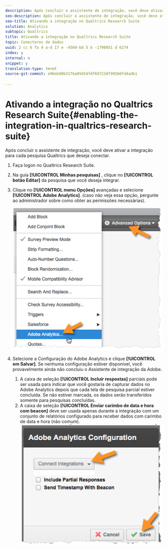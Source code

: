 ```yaml
---
description: Após concluir o assistente de integração, você deve ativar a integração para cada pesquisa Qualtrics que deseja conectar.
seo-description: Após concluir o assistente de integração, você deve ativar a integração para cada pesquisa Qualtrics que deseja conectar.
seo-title: Ativando a integração no Qualtrics Research Suite
solution: Analytics
subtopic: Qualtrics
title: Ativando a integração no Qualtrics Research Suite
topic: Conectores de dados
uuid: 2 cc 6 fa 4 a-d 17 e -4560-bd 5 b -1790851 d 6274
index: y
internal: n
snippet: y
translation-type: tm+mt
source-git-commit: e96de98b3176a05654fdf697210f992b0fd4adb1

---
```



# Ativando a integração no Qualtrics Research Suite{#enabling-the-integration-in-qualtrics-research-suite}

Após concluir o assistente de integração, você deve ativar a integração para cada pesquisa Qualtrics que deseja conectar.

1. Faça logon no Qualtrics Research Suite.
1. Na guia **[!UICONTROL Minhas pesquisas]** , clique no **[!UICONTROL botão Editar]** da pesquisa que você deseja integrar.
1. Clique no **[!UICONTROL menu Opções]** avançadas e selecione **[!UICONTROL Adobe Analytics]**. (caso não veja essa opção, pergunte ao administrador sobre como obter as permissões necessárias).

   ![](assets/advanced_options.png)

1. Selecione a Configuração do Adobe Analytics e clique **[!UICONTROL em Salvar]**. Se nenhuma configuração estiver disponível, você provavelmente ainda não concluiu o Assistente de integração da Adobe.
   1. A caixa de seleção **[!UICONTROL Incluir respostas]** parciais pode ser usada para indicar que você gostaria de capturar dados no Adobe Analytics depois que cada tela de pesquisa parcial estiver concluída. Se não estiver marcada, os dados serão transferidos somente para pesquisas concluídas.
   1. A caixa de seleção **[!UICONTROL Enviar carimbo de data e hora com beacon]** deve ser usada apenas durante a integração com um conjunto de relatórios configurado para receber dados com carimbo de data e hora (não comum).
   ![](assets/integration_config.png)

